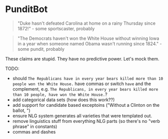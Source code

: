 PunditBot
=========

> "Duke hasn't defeated Carolina at home on a rainy Thursday since 1872!" - some sportscaster, probably

> "The Democrats haven't won the White House without winning Iowa in a year when someone named Obama wasn't running since 1824." - some pundit, probably

These claims are stupid. They have no predictive power. Let's mock them.

TODO:
  - should `The Republicans have in every year bears killed more than 10 people won the White House.` have commas or switch `have` and the complement, e.g. `The Republicans, in every year bears killed more than 10 people, have won the White House.`?
  - add categorical data sets (how does this work??)
  - add support for candidate based exceptoins ("Without a Clinton on the ballot, ")
  - ensure NLG system generates all varieties that were templated out.
  - remove linguistics stuff from everything NLG parts (so there's no "verb phrase" in constants)
  - commas and dashes